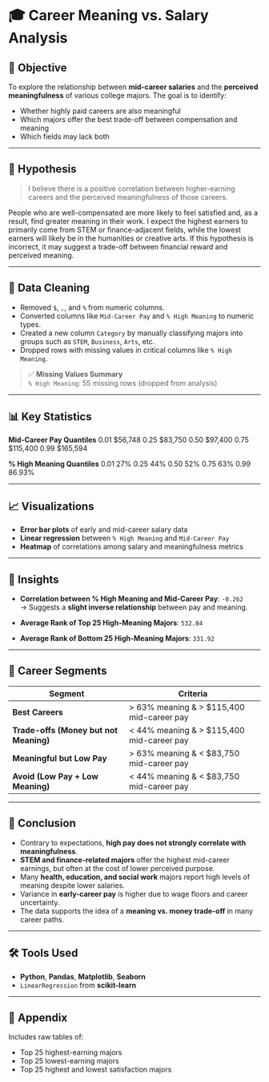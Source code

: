 # 🎓 Career Meaning vs. Salary Analysis

## 📌 Objective

To explore the relationship between **mid-career salaries** and the **perceived meaningfulness** of various college majors. The goal is to identify:
- Whether highly paid careers are also meaningful
- Which majors offer the best trade-off between compensation and meaning
- Which fields may lack both

---

## 🧠 Hypothesis

> I believe there is a positive correlation between higher-earning careers and the perceived meaningfulness of those careers.

People who are well-compensated are more likely to feel satisfied and, as a result, find greater meaning in their work. I expect the highest earners to primarily come from STEM or finance-adjacent fields, while the lowest earners will likely be in the humanities or creative arts. If this hypothesis is incorrect, it may suggest a trade-off between financial reward and perceived meaning.

---

## 🧹 Data Cleaning

- Removed `$`, `,`, and `%` from numeric columns.
- Converted columns like `Mid-Career Pay` and `% High Meaning` to numeric types.
- Created a new column `Category` by manually classifying majors into groups such as `STEM`, `Business`, `Arts`, etc.
- Dropped rows with missing values in critical columns like `% High Meaning`.

> ✅ **Missing Values Summary**  
> `% High Meaning`: 55 missing rows (dropped from analysis)

---

## 📊 Key Statistics

**Mid-Career Pay Quantiles**
0.01 $56,748
0.25 $83,750
0.50 $97,400
0.75 $115,400
0.99 $165,594


**% High Meaning Quantiles**
0.01 27%
0.25 44%
0.50 52%
0.75 63%
0.99 86.93%

---

## 📈 Visualizations

- **Error bar plots** of early and mid-career salary data
- **Linear regression** between `% High Meaning` and `Mid-Career Pay`
- **Heatmap** of correlations among salary and meaningfulness metrics

---

## 🧠 Insights

- **Correlation between % High Meaning and Mid-Career Pay**: `-0.262`  
  → Suggests a **slight inverse relationship** between pay and meaning.
  
- **Average Rank of Top 25 High-Meaning Majors**: `532.84`  
- **Average Rank of Bottom 25 High-Meaning Majors**: `331.92`

---

## 🎯 Career Segments

| Segment                                 | Criteria                                           |
|----------------------------------------|----------------------------------------------------|
| **Best Careers**                       | > 63% meaning & > $115,400 mid-career pay         |
| **Trade-offs (Money but not Meaning)** | < 44% meaning & > $115,400 mid-career pay         |
| **Meaningful but Low Pay**             | > 63% meaning & < $83,750 mid-career pay          |
| **Avoid (Low Pay + Low Meaning)**      | < 44% meaning & < $83,750 mid-career pay          |

---

## 📌 Conclusion

- Contrary to expectations, **high pay does not strongly correlate with meaningfulness**.
- **STEM and finance-related majors** offer the highest mid-career earnings, but often at the cost of lower perceived purpose.
- Many **health, education, and social work** majors report high levels of meaning despite lower salaries.
- Variance in **early-career pay** is higher due to wage floors and career uncertainty.
- The data supports the idea of a **meaning vs. money trade-off** in many career paths.

---

## 🛠️ Tools Used

- **Python**, **Pandas**, **Matplotlib**, **Seaborn**
- `LinearRegression` from **scikit-learn**

---

## 📁 Appendix

Includes raw tables of:
- Top 25 highest-earning majors
- Top 25 lowest-earning majors
- Top 25 highest and lowest satisfaction majors

